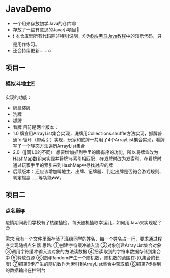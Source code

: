 # JavaDemo
* 一个用来存放初学Java的仓库:smile:
* 存放了一些有意思的Java小项目:gift:
* :exclamation: 本仓库里所有代码除非特别说明，均为[B站黑马Java教程](https://www.bilibili.com/video/BV18J411W7cE)中的演示代码，只是用作练习。
* 还会持续更新……:relaxed: 
## 项目一
### 模拟斗地主:black_joker:
实现的功能：
  * 牌盒装牌
  * 洗牌
  * 抓牌
  * 看牌
目前是两个版本：
* 1.0 牌盒用ArrayList集合实现，洗牌用Collections.shuffle方法实现，抓牌普通for循环（带索引）实现，玩家和底牌一共用了4个ArrayList集合实现，看牌写了一个静态方法遍历ArrayList集合
* 2.0（:star2:同1.0的不同） 想要增加抓到手里的牌有序的功能，所以将牌盒改为HashMap数组来实现并将牌与索引相匹配，在发牌时改为发索引，在看牌时通过玩家手里的索引来到HashMap中寻找对应的牌
* 后续版本：还应该增加叫地主、出牌、记牌器、判定出牌是否符合游戏规则、判定输赢……等功能💕💕💕。

## 项目二

### 点名器🍀

疫情期间我们学校有了核酸抽检，每天随机抽取幸运儿，如何用Java来实现呢？😊

需求:我有一个文件里面存储了班级同学的姓名，每一个姓名占一行，要求通过程序实现随机点名器
思路:
①创建字符缓冲输入流
②对象创建ArrayList集合对象
③调用字符缓冲输入流对象的方法读数据
④把读取到的字符串数据存储到集合中
⑤释放资源
⑥使用Random产生一个随机数，随机数的范围在:[0,集合的长度)
⑦把第6步产生的随机数作为索引到ArrayList集合中获取值
⑧把第7步得到的数据输出在控制台

